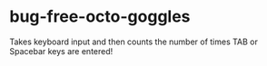 # bug-free-octo-goggles
Takes keyboard input and then counts the number of times TAB or Spacebar keys are entered!
